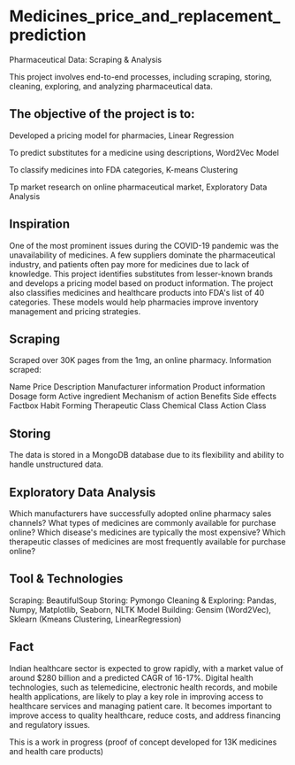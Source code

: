 # Medicines_price_and_replacement_prediction

Pharmaceutical Data: Scraping & Analysis

This project involves end-to-end processes, including scraping, storing, cleaning, exploring, and analyzing pharmaceutical data. 

## The objective of the project is to:

Developed a pricing model for pharmacies, Linear Regression

To predict substitutes for a medicine using descriptions, Word2Vec Model

To classify medicines into FDA categories, K-means Clustering

Tp market research on online pharmaceutical market, Exploratory Data Analysis

## Inspiration

One of the most prominent issues during the COVID-19 pandemic was the unavailability of medicines. A few suppliers dominate the pharmaceutical industry, and patients often pay more for medicines due to lack of knowledge. This project identifies substitutes from lesser-known brands and develops a pricing model based on product information. The project also classifies medicines and healthcare products into FDA's list of 40 categories. These models would help pharmacies improve inventory management and pricing strategies.

## Scraping 

Scraped over 30K pages from the 1mg, an online pharmacy. Information scraped:

Name
Price
Description
Manufacturer information
Product information
Dosage form
Active ingredient
Mechanism of action
Benefits
Side effects
Factbox
Habit Forming
Therapeutic Class
Chemical Class
Action Class

## Storing

The data is stored in a MongoDB database due to its flexibility and ability to handle unstructured data.

## Exploratory Data Analysis

Which manufacturers have successfully adopted online pharmacy sales channels?
What types of medicines are commonly available for purchase online?
Which disease's medicines are typically the most expensive?
Which therapeutic classes of medicines are most frequently available for purchase online?

## Tool & Technologies

Scraping: BeautifulSoup
Storing: Pymongo
Cleaning & Exploring: Pandas, Numpy, Matplotlib, Seaborn, NLTK
Model Building: Gensim (Word2Vec), Sklearn (Kmeans Clustering, LinearRegression)

## Fact

Indian healthcare sector is expected to grow rapidly, with a market value of around $280 billion and a predicted CAGR of 16-17%. Digital health technologies, such as telemedicine, electronic health records, and mobile health applications, are likely to play a key role in improving access to healthcare services and managing patient care. It becomes important to improve access to quality healthcare, reduce costs, and address financing and regulatory issues.

This is a work in progress (proof of concept developed for 13K medicines and health care products)